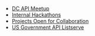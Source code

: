 
* [DC API Meetup](http://www.meetup.com/DC-Web-API-User-Group/)
* [Internal Hackathons](http://18f.github.io/API-All-the-X/pages/internal_hackathons.html)
* [Projects Open for Collaboration](http://18f.github.io/API-All-the-X/pages/collaboration.html)
* [US Government API Listserve](https://groups.google.com/forum/#!forum/us-government-apis)
